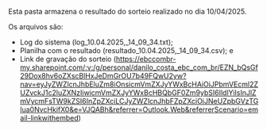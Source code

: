 Esta pasta armazena o resultado do sorteio realizado no dia 10/04/2025.

Os arquivos são:

- Log do sistema (log_10.04.2025,_14_09_34.txt);
- Planilha com o resultado (resultado_10.04.2025,_14_09_34.csv); e
- Link de gravação do sorteio (https://ebccombr-my.sharepoint.com/:v:/g/personal/danilo_costa_ebc_com_br/EZN_bQsGf29Dox8hv6oZXscBlHxJeDmGrOU7b49FQwU2yw?nav=eyJyZWZlcnJhbEluZm8iOnsicmVmZXJyYWxBcHAiOiJPbmVEcml2ZUZvckJ1c2luZXNzIiwicmVmZXJyYWxBcHBQbGF0Zm9ybSI6IldlYiIsInJlZmVycmFsTW9kZSI6InZpZXciLCJyZWZlcnJhbFZpZXciOiJNeUZpbGVzTGlua0NvcHkifX0&e=VJQABh&referrer=Outlook.Web&referrerScenario=email-linkwithembed)

